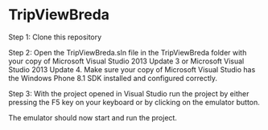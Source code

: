 # TripViewBreda

Step 1:
Clone this repository

Step 2:
Open the TripViewBreda.sln file in the TripViewBreda folder with your copy of Microsoft Visual Studio 2013 Update 3 or Microsoft Visual Studio 2013 Update 4.
Make sure your copy of Microsoft Visual Studio has the Windows Phone 8.1 SDK installed and configured correctly.

Step 3:
With the project opened in Visual Studio run the project by either pressing the F5 key on your keyboard or by clicking on the emulator button.

The emulator should now start and run the project.
